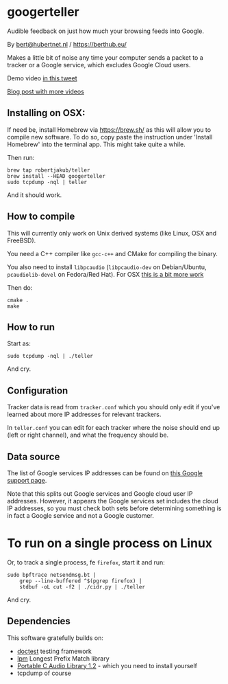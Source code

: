 # googerteller

Audible feedback on just how much your browsing feeds into Google.

By bert@hubertnet.nl / https://berthub.eu/ 

Makes a little bit of noise any time your computer sends a packet to a
tracker or a Google service, which excludes Google Cloud users.

Demo video [in this tweet](https://twitter.com/bert_hu_bert/status/1561466204602220544)

[Blog post with more videos](https://berthub.eu/articles/posts/tracker-beeper/)

## Installing on OSX:
If need be, install Homebrew via https://brew.sh/ as this will allow you to
compile new software. To do so, copy paste the instruction under 'Install
Homebrew' into the terminal app. This might take quite a while.

Then run:
```
brew tap robertjakub/teller
brew install --HEAD googerteller
sudo tcpdump -nql | teller
```
And it should work.


## How to compile
This will currently only work on Unix derived systems (like Linux, OSX and
FreeBSD). 

You need a C++ compiler like `gcc-c++` and CMake for compiling the binary.

You also need to install `libpcaudio` (`libpcaudio-dev` on Debian/Ubuntu, `pcaudiolib-devel` on Fedora/Red Hat).
For OSX [this is a bit more work](https://github.com/espeak-ng/pcaudiolib#mac-os)

Then do:

```
cmake .
make
```

## How to run
Start as:
```
sudo tcpdump -nql | ./teller
```

And cry.

## Configuration
Tracker data is read from `tracker.conf` which you should only edit if
you've learned about more IP addresses for relevant trackers.

In `teller.conf` you can edit for each tracker where the noise should end up
(left or right channel), and what the frequency should be. 

## Data source
The list of Google services IP addresses can be found on [this Google
support page](https://support.google.com/a/answer/10026322?hl=en).

Note that this splits out Google services and Google cloud user IP
addresses. However, it appears the Google services set includes the cloud IP
addresses, so you must check both sets before determining something is in
fact a Google service and not a Google customer.

# To run on a single process on Linux

Or, to track a single process, fe `firefox`, start it and run:

```shell
sudo bpftrace netsendmsg.bt |
    grep --line-buffered ^$(pgrep firefox) |
    stdbuf -oL cut -f2 | ./cidr.py | ./teller
```

And cry.

## Dependencies
This software gratefully builds on:

 * [doctest](https://github.com/doctest/doctest) testing framework
 * [lpm](https://github.com/rmind/liblpm) Longest Prefix Match library
 * [Portable C Audio Library 1.2](https://github.com/espeak-ng/pcaudiolib) - which you need to install yourself
 * tcpdump of course
